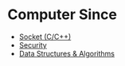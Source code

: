 # Computer Since

- [Socket (C/C++)](https://github.com/goodluck3301/computer-since/tree/main/Socket)
- [Security](https://github.com/goodluck3301/computer-since/tree/main/Security)
- [Data Structures & Algorithms](https://github.com/goodluck3301/data-structures-and-algorithms)
